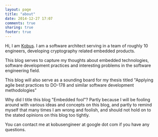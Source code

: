 ```yaml
---
layout: page
title: "about"
date: 2014-12-27 17:07
comments: true
sharing: true
footer: true
---
```


Hi, I am [Kobus](za.linkedin.com/in/kobusengineer). I am a software architect serving in a team of roughly 10 engineers, developing cryptography related embedded products.

This blog serves to capture my thoughts about embedded technologies, software development practices and interesting problems in the software engineering field.

This blog will also serve as a sounding board for my thesis titled "Applying agile best practices to DO-178 and similar software development methodologies"

Why did I title this blog "Embedded fool"? Partly because I will be fooling around with various ideas and concepts on this blog, and partly to remind myself that many times I am wrong and foolish, and should not hold on to the stated opinions on this blog too tightly.

You can contact me at kobusengineer at google dot com if you have any questions.




